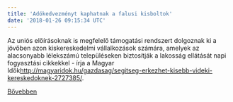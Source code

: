 ```yaml
---
title: 'Adókedvezményt kaphatnak a falusi kisboltok'
date: '2018-01-26 09:15:34 UTC'
---
```


Az uniós előírásoknak is megfelelő támogatási rendszert dolgoznak ki a jövőben azon kiskereskedelmi vállalkozások számára, amelyek az alacsonyabb lélekszámú településeken biztosítják a lakosság ellátását napi fogyasztási cikkekkel - írja a Magyar Idők<http://magyaridok.hu/gazdasag/segitseg-erkezhet-kisebb-videki-kereskedoknek-2727385/>.


[Bővebben](http://ift.tt/2EbEn9S)
